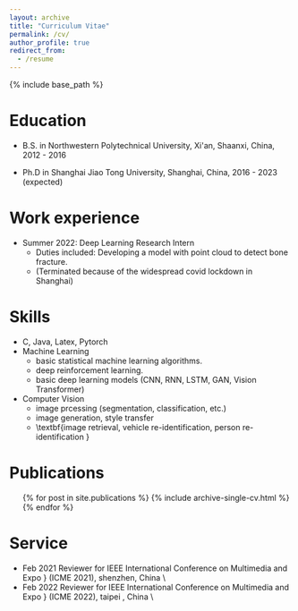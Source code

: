 ```yaml
---
layout: archive
title: "Curriculum Vitae"
permalink: /cv/
author_profile: true
redirect_from:
  - /resume
---
```


{% include base_path %}

Education
======
* B.S. in Northwestern Polytechnical University, Xi'an, Shaanxi, China, 2012 - 2016

* Ph.D in Shanghai Jiao Tong University, Shanghai, China, 2016 - 2023 (expected)

Work experience
======
* Summer 2022: Deep Learning Research Intern
  * Duties included: Developing a model with point cloud to detect bone fracture.
  * (Terminated because of the widespread covid lockdown in Shanghai)

<!-- * Fall 2015: Research Assistant
  * Github University
  * Duties included: Merging pull requests
  * Supervisor: Professor Hub -->
  
Skills
======
* C, Java, Latex, Pytorch
* Machine Learning
  * basic statistical machine learning algorithms.
  * deep reinforcement learning.
  * basic deep learning models (CNN, RNN, LSTM, GAN, Vision Transformer)
* Computer Vision
  * image prcessing (segmentation, classification, etc.)
  *  image generation, style transfer
  *  \textbf{image retrieval, vehicle re-identification, person re-identification }

Publications
======
  <ul>{% for post in site.publications %}
    {% include archive-single-cv.html %}
  {% endfor %}</ul>
  
<!-- Talks
======
  <ul>{% for post in site.talks %}
    {% include archive-single-talk-cv.html %}
  {% endfor %}</ul>
  
Teaching
======
  <ul>{% for post in site.teaching %}
    {% include archive-single-cv.html %}
  {% endfor %}</ul>
   -->
Service 
======
* Feb 2021 Reviewer for IEEE International Conference on Multimedia and Expo } (ICME 2021), shenzhen, China \\
* Feb 2022 Reviewer for IEEE International Conference on Multimedia and Expo } (ICME 2022), taipei , China \\

